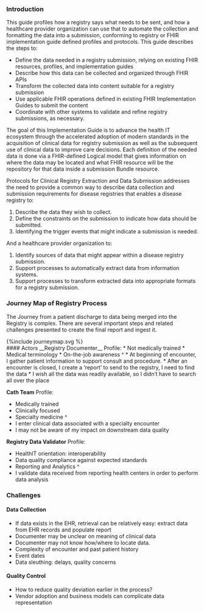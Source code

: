 ### Introduction
This guide profiles how a registry says what needs to be sent, and how a healthcare provider organization can use that to automate the collection and formatting the data into a submission, conforming to registry or FHIR implementation guide defined profiles and protocols.
This guide describes the steps to:
* Define the data needed in a registry submission, relying on existing FHIR resources, profiles, and implementation guides
* Describe how this data can be collected and organized through FHIR APIs
* Transform the collected data into content suitable for a registry submission
* Use applicable FHIR operations defined in existing FHIR Implementation Guides to submit the content
* Coordinate with other systems to validate and refine registry submissions, as necessary.

The goal of this Implementation Guide is to advance the health IT ecosystem through the accelerated adoption of modern standards in the acquisition of clinical data for registry submission as well as the subsequent use of clinical data to improve care decisions.  Each definition of the needed data is done via a FHIR-defined Logical model that gives information on where the data may be located and what FHIR resource will be the repository for that data inside a submission Bundle resource.

 Protocols for Clinical Registry Extraction and Data Submission addresses the need to provide a common way to describe data collection and submission requirements for disease registries that enables a disease registry to:
1. Describe the data they wish to collect.
2. Define the constraints on the submission to indicate how data should be submitted.
3. Identifying the trigger events that might indicate a submission is needed.

And a healthcare provider organization to:
1. Identify sources of data that might appear within a disease registry submission.
2. Support processes to automatically extract data from information systems.
3. Support processes to transform extracted data into appropriate formats for a registry submission.

### Journey Map of Registry Process
The Journey from a patient discharge to data being merged into the Registry is complex.  There are several important steps and related challenges presented to create the final report and ingest it.
<div>
{%include journeymap.svg %}
</div>
#### Actors
__Registry Documenter__
Profile: 
* Not medically trained
* Medical terminology
* On-the-job awareness
^
* At beginning of encounter, I gather patient information to support consult and procedure.
* After an encounter is closed, I create a ‘report’ to send to the registry, I need to find the data
* I wish all the data was readily available, so I didn’t have to search all over the place 

__Cath Team__
Profile: 
* Medically trained
* Clinically focused
* Specialty medicine
^
* I enter clinical data associated with a specialty encounter
* I may not be aware of my impact on downstream data quality

__Registry Data Validator__
Profile: 
* HealthIT orientation: interoperability
* Data quality compliance against expected standards
* Reporting and Analytics
^
* I validate data received from reporting health centers in order to perform data analysis



### Challenges
#### Data Collection

* If data exists in the EHR, retrieval can be relatively easy: extract data from EHR records and populate report
* Documenter may be unclear on meaning of clinical data
* Documenter may not know how/where to locate data.
* Complexity of encounter and past patient history
* Event dates 
* Data sleuthing: delays, quality concerns

#### Quality Control 
* How to reduce quality deviation earlier in the process?
* Vendor adoption and business models can complicate data representation
